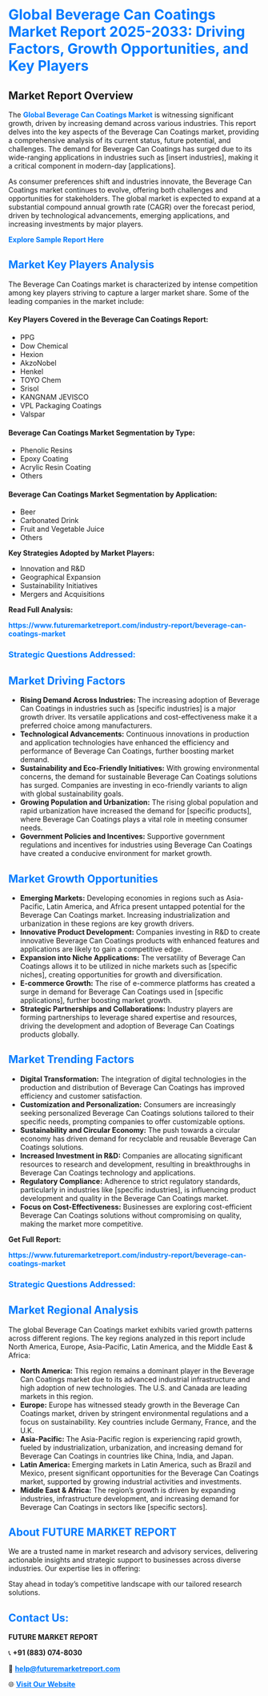 <h1 style="color: #007BFF;">Global Beverage Can Coatings Market Report 2025-2033: Driving Factors, Growth Opportunities, and Key Players</h1>

<section id="overview">
<h2>Market Report Overview</h2>
<p>The <a href="https://www.futuremarketreport.com/industry-report/beverage-can-coatings-market" style="color: #007BFF; text-decoration: none;"><strong>Global Beverage Can Coatings Market</strong></a> is witnessing significant growth, driven by increasing demand across various industries. This report delves into the key aspects of the Beverage Can Coatings market, providing a comprehensive analysis of its current status, future potential, and challenges. The demand for Beverage Can Coatings has surged due to its wide-ranging applications in industries such as [insert industries], making it a critical component in modern-day [applications].</p>
<p>As consumer preferences shift and industries innovate, the Beverage Can Coatings market continues to evolve, offering both challenges and opportunities for stakeholders. The global market is expected to expand at a substantial compound annual growth rate (CAGR) over the forecast period, driven by technological advancements, emerging applications, and increasing investments by major players.</p>
</section>

<section id="overview">
<p><a href="https://www.futuremarketreport.com/request-sample/reportId=115066" style="color: #007BFF; text-decoration: none;"><strong>Explore Sample Report Here</strong></a></p>
</section>

<section id="key-players">
<h2 style="color: #007BFF;">Market Key Players Analysis</h2>
<p>The Beverage Can Coatings market is characterized by intense competition among key players striving to capture a larger market share. Some of the leading companies in the market include:</p>
<h4>Key Players Covered in the Beverage Can Coatings Report:</h4>
<ul><li>PPG</li><li>Dow Chemical</li><li>Hexion</li><li>AkzoNobel</li><li>Henkel</li><li>TOYO Chem</li><li>Srisol</li><li>KANGNAM JEVISCO</li><li>VPL Packaging Coatings</li><li>Valspar</li></ul>
<h4>Beverage Can Coatings Market Segmentation by Type:</h4>
<ul><li>Phenolic Resins</li><li>Epoxy Coating</li><li>Acrylic Resin Coating</li><li>Others</li></ul>

<h4>Beverage Can Coatings Market Segmentation by Application:</h4>
<ul><li>Beer</li><li>Carbonated Drink</li><li>Fruit and Vegetable Juice</li><li>Others</li></ul>
<p><strong>Key Strategies Adopted by Market Players:</strong></p>
<ul>
<li>Innovation and R&D</li>
<li>Geographical Expansion</li>
<li>Sustainability Initiatives</li>
<li>Mergers and Acquisitions</li>
</ul>
</section>

<section>
<p><strong>Read Full Analysis: </strong></p><a href="https://www.futuremarketreport.com/industry-report/beverage-can-coatings-market" style="color: #007BFF; text-decoration: none;"><strong>https://www.futuremarketreport.com/industry-report/beverage-can-coatings-market</strong></a>
<h3 style="color: #007BFF;">Strategic Questions Addressed:</h3>
</section>

<section id="driving-factors">
<h2 style="color: #007BFF;">Market Driving Factors</h2>
<ul>
<li><strong>Rising Demand Across Industries:</strong> The increasing adoption of Beverage Can Coatings in industries such as [specific industries] is a major growth driver. Its versatile applications and cost-effectiveness make it a preferred choice among manufacturers.</li>
<li><strong>Technological Advancements:</strong> Continuous innovations in production and application technologies have enhanced the efficiency and performance of Beverage Can Coatings, further boosting market demand.</li>
<li><strong>Sustainability and Eco-Friendly Initiatives:</strong> With growing environmental concerns, the demand for sustainable Beverage Can Coatings solutions has surged. Companies are investing in eco-friendly variants to align with global sustainability goals.</li>
<li><strong>Growing Population and Urbanization:</strong> The rising global population and rapid urbanization have increased the demand for [specific products], where Beverage Can Coatings plays a vital role in meeting consumer needs.</li>
<li><strong>Government Policies and Incentives:</strong> Supportive government regulations and incentives for industries using Beverage Can Coatings have created a conducive environment for market growth.</li>
</ul>
</section>

<section id="growth-opportunities">
<h2 style="color: #007BFF;">Market Growth Opportunities</h2>
<ul>
<li><strong>Emerging Markets:</strong> Developing economies in regions such as Asia-Pacific, Latin America, and Africa present untapped potential for the Beverage Can Coatings market. Increasing industrialization and urbanization in these regions are key growth drivers.</li>
<li><strong>Innovative Product Development:</strong> Companies investing in R&D to create innovative Beverage Can Coatings products with enhanced features and applications are likely to gain a competitive edge.</li>
<li><strong>Expansion into Niche Applications:</strong> The versatility of Beverage Can Coatings allows it to be utilized in niche markets such as [specific niches], creating opportunities for growth and diversification.</li>
<li><strong>E-commerce Growth:</strong> The rise of e-commerce platforms has created a surge in demand for Beverage Can Coatings used in [specific applications], further boosting market growth.</li>
<li><strong>Strategic Partnerships and Collaborations:</strong> Industry players are forming partnerships to leverage shared expertise and resources, driving the development and adoption of Beverage Can Coatings products globally.</li>
</ul>
</section>

<section id="trending-factors">
<h2 style="color: #007BFF;">Market Trending Factors</h2>
<ul>
<li><strong>Digital Transformation:</strong> The integration of digital technologies in the production and distribution of Beverage Can Coatings has improved efficiency and customer satisfaction.</li>
<li><strong>Customization and Personalization:</strong> Consumers are increasingly seeking personalized Beverage Can Coatings solutions tailored to their specific needs, prompting companies to offer customizable options.</li>
<li><strong>Sustainability and Circular Economy:</strong> The push towards a circular economy has driven demand for recyclable and reusable Beverage Can Coatings solutions.</li>
<li><strong>Increased Investment in R&D:</strong> Companies are allocating significant resources to research and development, resulting in breakthroughs in Beverage Can Coatings technology and applications.</li>
<li><strong>Regulatory Compliance:</strong> Adherence to strict regulatory standards, particularly in industries like [specific industries], is influencing product development and quality in the Beverage Can Coatings market.</li>
<li><strong>Focus on Cost-Effectiveness:</strong> Businesses are exploring cost-efficient Beverage Can Coatings solutions without compromising on quality, making the market more competitive.</li>
</ul>
</section>

<section>
<p><strong>Get Full Report: </strong></p><a href="https://www.futuremarketreport.com/industry-report/beverage-can-coatings-market" style="color: #007BFF; text-decoration: none;"><strong>https://www.futuremarketreport.com/industry-report/beverage-can-coatings-market</strong></a>
<h3 style="color: #007BFF;">Strategic Questions Addressed:</h3>
</section>


<section id="regional-analysis">
<h2 style="color: #007BFF;">Market Regional Analysis</h2>
<p>The global Beverage Can Coatings market exhibits varied growth patterns across different regions. The key regions analyzed in this report include North America, Europe, Asia-Pacific, Latin America, and the Middle East & Africa:</p>
<ul>
<li><strong>North America:</strong> This region remains a dominant player in the Beverage Can Coatings market due to its advanced industrial infrastructure and high adoption of new technologies. The U.S. and Canada are leading markets in this region.</li>
<li><strong>Europe:</strong> Europe has witnessed steady growth in the Beverage Can Coatings market, driven by stringent environmental regulations and a focus on sustainability. Key countries include Germany, France, and the U.K.</li>
<li><strong>Asia-Pacific:</strong> The Asia-Pacific region is experiencing rapid growth, fueled by industrialization, urbanization, and increasing demand for Beverage Can Coatings in countries like China, India, and Japan.</li>
<li><strong>Latin America:</strong> Emerging markets in Latin America, such as Brazil and Mexico, present significant opportunities for the Beverage Can Coatings market, supported by growing industrial activities and investments.</li>
<li><strong>Middle East & Africa:</strong> The region’s growth is driven by expanding industries, infrastructure development, and increasing demand for Beverage Can Coatings in sectors like [specific sectors].</li>
</ul>
</section>

<footer>
<h2 style="color: #007BFF;">About FUTURE MARKET REPORT</h2>
<p>We are a trusted name in market research and advisory services, delivering actionable insights and strategic support to businesses across diverse industries. Our expertise lies in offering:</p>

<p>Stay ahead in today’s competitive landscape with our tailored research solutions.</p>

<h2 style="color: #007BFF;">Contact Us:</h2>
<p><strong>FUTURE MARKET REPORT</strong></p>
<p>📞 <strong>+91 (883) 074-8030</strong></p>
<p>📧 <strong><a href="mailto:help@futuremarketreport.com" style="color: #007BFF;">help@futuremarketreport.com</a></strong></p>
<p>🌐 <strong><a href="https://www.futuremarketreport.com/" style="color: #007BFF;">Visit Our Website</a></strong></p>
</footer>